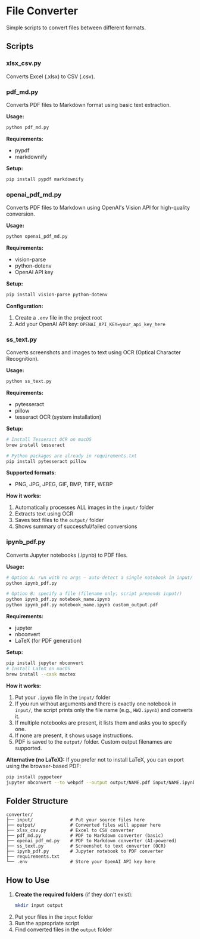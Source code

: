 # File Converter

Simple scripts to convert files between different formats.

## Scripts

### xlsx_csv.py
Converts Excel (.xlsx) to CSV (.csv).

### pdf_md.py
Converts PDF files to Markdown format using basic text extraction.

**Usage:**
```bash
python pdf_md.py
```

**Requirements:**
- pypdf
- markdownify

**Setup:**
```bash
pip install pypdf markdownify
```

### openai_pdf_md.py
Converts PDF files to Markdown using OpenAI's Vision API for high-quality conversion.

**Usage:**
```bash
python openai_pdf_md.py
```

**Requirements:**
- vision-parse
- python-dotenv
- OpenAI API key

**Setup:**
```bash
pip install vision-parse python-dotenv
```

**Configuration:**
1. Create a `.env` file in the project root
2. Add your OpenAI API key: `OPENAI_API_KEY=your_api_key_here`

### ss_text.py
Converts screenshots and images to text using OCR (Optical Character Recognition).

**Usage:**
```bash
python ss_text.py
```

**Requirements:**
- pytesseract
- pillow
- tesseract OCR (system installation)

**Setup:**
```bash
# Install Tesseract OCR on macOS
brew install tesseract

# Python packages are already in requirements.txt
pip install pytesseract pillow
```

**Supported formats:**
- PNG, JPG, JPEG, GIF, BMP, TIFF, WEBP

**How it works:**
1. Automatically processes ALL images in the `input/` folder
2. Extracts text using OCR
3. Saves text files to the `output/` folder
4. Shows summary of successful/failed conversions

### ipynb_pdf.py
Converts Jupyter notebooks (.ipynb) to PDF files.

**Usage:**
```bash
# Option A: run with no args – auto-detect a single notebook in input/
python ipynb_pdf.py

# Option B: specify a file (filename only; script prepends input/)
python ipynb_pdf.py notebook_name.ipynb
python ipynb_pdf.py notebook_name.ipynb custom_output.pdf
```

**Requirements:**
- jupyter
- nbconvert
- LaTeX (for PDF generation)

**Setup:**
```bash
pip install jupyter nbconvert
# Install LaTeX on macOS
brew install --cask mactex
```

**How it works:**
1. Put your `.ipynb` file in the `input/` folder
2. If you run without arguments and there is exactly one notebook in `input/`,
   the script prints only the file name (e.g., `HW2.ipynb`) and converts it.
3. If multiple notebooks are present, it lists them and asks you to specify one.
4. If none are present, it shows usage instructions.
5. PDF is saved to the `output/` folder. Custom output filenames are supported.

**Alternative (no LaTeX):**
If you prefer not to install LaTeX, you can export using the browser-based PDF:
```bash
pip install pyppeteer
jupyter nbconvert --to webpdf --output output/NAME.pdf input/NAME.ipynb
```

## Folder Structure
```
converter/
├── input/              # Put your source files here
├── output/             # Converted files will appear here
├── xlsx_csv.py         # Excel to CSV converter
├── pdf_md.py           # PDF to Markdown converter (basic)
├── openai_pdf_md.py    # PDF to Markdown converter (AI-powered)
├── ss_text.py          # Screenshot to text converter (OCR)
├── ipynb_pdf.py        # Jupyter notebook to PDF converter
├── requirements.txt
└── .env                # Store your OpenAI API key here
```

## How to Use
1. **Create the required folders** (if they don't exist):
   ```bash
   mkdir input output
   ```
2. Put your files in the `input` folder
3. Run the appropriate script
4. Find converted files in the `output` folder
